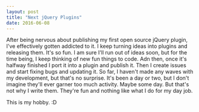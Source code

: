```yaml
---
layout: post
title: "Next jQuery Plugins"
date: 2016-06-08
---
```


After being nervous about publishing my first open source jQuery plugin, I've 
effectively gotten addicted to it.  I keep turning ideas into plugins and 
releasing them.  It's so fun.  I am sure I'll run out of ideas soon, but for 
the time being, I keep thinking of new fun things to code.  Adn then, once it's
halfway finished I port it into a plugin and publish it.  Then I create issues
and start fixing bugs and updating it.  So far, I haven't made any waves with
my development, but that's no surprise.  It's been a day or two, but I don't
imagine they'll ever garner too much activity.  Maybe some day.  But that's not
why I write them.  They're fun and nothing like what I do for my day job.

This is my hobby. :D
